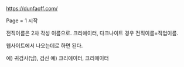 https://dunfaoff.com/

Page = 1 시작

전직이름은 2차 각성 이름으로. 크리에이터, 다크나이트 경우 전직이름=직업이름.

웹사이트에서 나오는데로 하면 된다.

예) 귀검사(남), 검신
예) 크리에이터, 크리에이터